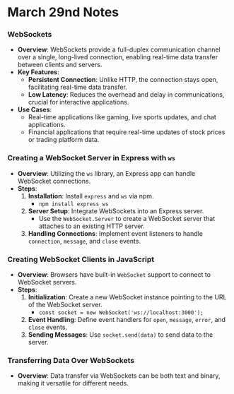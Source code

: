 # March 29nd Notes


### WebSockets

- **Overview**: WebSockets provide a full-duplex communication channel over a single, long-lived connection, enabling real-time data transfer between clients and servers.
- **Key Features**:
  - **Persistent Connection**: Unlike HTTP, the connection stays open, facilitating real-time data transfer.
  - **Low Latency**: Reduces the overhead and delay in communications, crucial for interactive applications.
- **Use Cases**:
  - Real-time applications like gaming, live sports updates, and chat applications.
  - Financial applications that require real-time updates of stock prices or trading platform data.

### Creating a WebSocket Server in Express with `ws`

- **Overview**: Utilizing the `ws` library, an Express app can handle WebSocket connections.
- **Steps**:
  1. **Installation**: Install `express` and `ws` via npm.
     - `npm install express ws`
  2. **Server Setup**: Integrate WebSockets into an Express server.
     - Use the `WebSocket.Server` to create a WebSocket server that attaches to an existing HTTP server.
  3. **Handling Connections**: Implement event listeners to handle `connection`, `message`, and `close` events.

### Creating WebSocket Clients in JavaScript

- **Overview**: Browsers have built-in `WebSocket` support to connect to WebSocket servers.
- **Steps**:
  1. **Initialization**: Create a new WebSocket instance pointing to the URL of the WebSocket server.
     - `const socket = new WebSocket('ws://localhost:3000');`
  2. **Event Handling**: Define event handlers for `open`, `message`, `error`, and `close` events.
  3. **Sending Messages**: Use `socket.send(data)` to send data to the server.

### Transferring Data Over WebSockets

- **Overview**: Data transfer via WebSockets can be both text and binary, making it versatile for different needs.